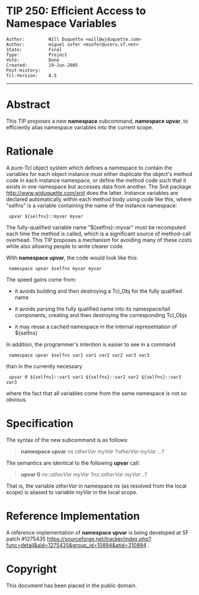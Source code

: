 # TIP 250: Efficient Access to Namespace Variables
	Author:         Will Duquette <will@wjduquette.com>
	Author:         miguel sofer <msofer@users.sf.net>
	State:          Final
	Type:           Project
	Vote:           Done
	Created:        19-Jun-2005
	Post-History:   
	Tcl-Version:    8.5
-----

# Abstract

This TIP proposes a new **namespace** subcommand, **namespace
upvar**, to efficiently alias namespace variables into the current
scope.

# Rationale

A pure-Tcl object system which defines a namespace to contain the
variables for each object instance must either duplicate the object's
method code in each instance namespace, or define the method code such
that it exists in one namespace but accesses data from another.  The
Snit package <http://www.wjduquette.com/snit>  does the latter.
Instance variables are declared automatically within each method body
using code like this, where "selfns" is a variable containing the name
of the instance namespace:

	 upvar ${selfns}::myvar myvar

The fully-qualified variable name "$\{selfns\}::myvar" must be
recomputed each time the method is called, which is a significant
source of method-call overhead.  This TIP proposes a mechanism for
avoiding many of these costs while also allowing people to write
clearer code.

With **namespace upvar**, the code would look like this:

	 namespace upvar $selfns myvar myvar

The speed gains come from:

   * it avoids building and then destroying a Tcl\_Obj for the fully qualified name

   * it avoids parsing the fully qualified name into its namespace/tail components, creating and then destroying the corresponding Tcl\_Objs

   * it may reuse a cached namespace in the internal representation of $\{selfns\}

In addition, the programmer's intention is easier to see in a command

	 namespace upvar $selfns var1 var1 var2 var2 var3 var3

than in the currently necessary

	 upvar 0 ${selfns}::var1 var1 ${selfns}::var2 var2 ${selfns}::var3 var3

where the fact that all variables come from the same namespace is not so obvious.

# Specification

The syntax of the new subcommand is as follows:

 > **namespace upvar** _ns otherVar myVar_ ?_otherVar myVar_ ...?

The semantics are identical to the following **upvar** call:

 > **upvar 0** _ns_::_otherVar_ _myVar_ ?_ns_::_otherVar_
   _myVar_...?

That is, the variable _otherVar_ in namespace _ns_ \(as resolved from the local scope\) is aliased to variable _myVar_ in the local scope.

# Reference Implementation

A reference implementation of **namespace upvar** is being developed at SF patch \#1275435 <https://sourceforge.net/tracker/index.php?func=detail&aid=1275435&group_id=10894&atid=310894> .

# Copyright

This document has been placed in the public domain.

